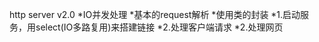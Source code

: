 http server v2.0
 *IO并发处理
 *基本的request解析
 *使用类的封装
 *1.启动服务，用select(IO多路复用)来搭建链接
 *2.处理客户端请求
 *2.处理网页
 
 
